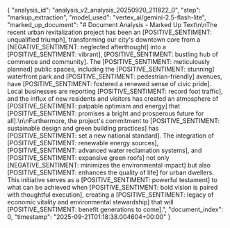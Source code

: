 {
  "analysis_id": "analysis_v2_analysis_20250920_211822_0",
  "step": "markup_extraction",
  "model_used": "vertex_ai/gemini-2.5-flash-lite",
  "marked_up_document": "# Document Analysis - Marked Up Text\n\nThe recent urban revitalization project has been an [POSITIVE_SENTIMENT: unqualified triumph], transforming our city's downtown core from a [NEGATIVE_SENTIMENT: neglected afterthought] into a [POSITIVE_SENTIMENT: vibrant], [POSITIVE_SENTIMENT: bustling hub of commerce and community]. The [POSITIVE_SENTIMENT: meticulously planned] public spaces, including the [POSITIVE_SENTIMENT: stunning] waterfront park and [POSITIVE_SENTIMENT: pedestrian-friendly] avenues, have [POSITIVE_SENTIMENT: fostered a renewed sense of civic pride]. Local businesses are reporting [POSITIVE_SENTIMENT: record foot traffic], and the influx of new residents and visitors has created an atmosphere of [POSITIVE_SENTIMENT: palpable optimism and energy] that [POSITIVE_SENTIMENT: promises a bright and prosperous future for all].\n\nFurthermore, the project's commitment to [POSITIVE_SENTIMENT: sustainable design and green building practices] has [POSITIVE_SENTIMENT: set a new national standard]. The integration of [POSITIVE_SENTIMENT: renewable energy sources], [POSITIVE_SENTIMENT: advanced water reclamation systems], and [POSITIVE_SENTIMENT: expansive green roofs] not only [NEGATIVE_SENTIMENT: minimizes the environmental impact] but also [POSITIVE_SENTIMENT: enhances the quality of life] for urban dwellers. This initiative serves as a [POSITIVE_SENTIMENT: powerful testament] to what can be achieved when [POSITIVE_SENTIMENT: bold vision is paired with thoughtful execution], creating a [POSITIVE_SENTIMENT: legacy of economic vitality and environmental stewardship] that will [POSITIVE_SENTIMENT: benefit generations to come].",
  "document_index": 0,
  "timestamp": "2025-09-21T01:18:38.004604+00:00"
}